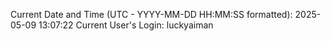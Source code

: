 Current Date and Time (UTC - YYYY-MM-DD HH:MM:SS formatted): 2025-05-09 13:07:22
Current User's Login: luckyaiman
